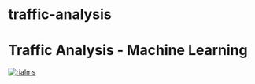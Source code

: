 # traffic-analysis
# Traffic Analysis - Machine Learning

[![rialms](https://cdn.jsdelivr.net/gh/rialms/resources@master/pu.webp)](https://github.com/rialms/traffic-analysis/blob/main/traffic_final_project/output.mp4)
